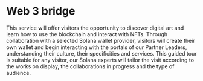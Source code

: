 # Web 3 bridge

This service will offer visitors the opportunity to discover digital art and learn how to use the blockchain and interact with NFTs. Through collaboration with a selected Solana wallet provider, visitors will create their own wallet and begin interacting with the portals of our Partner Leaders, understanding their culture, their specificities and services. This guided tour is suitable for any visitor, our Solana experts will tailor the visit according to the works on display, the collaborations in progress and the type of audience.

